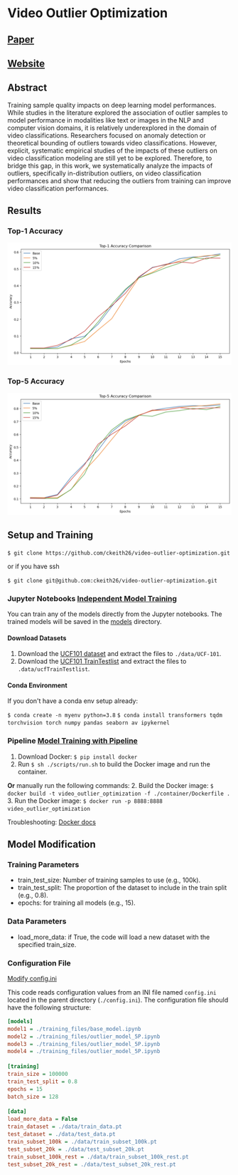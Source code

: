 # Video Outlier Optimization

## [Paper](https://openreview.net/forum?id=05KyVpROQB)
## [Website](https://video-outlier-optimization-web.onrender.com/)

## Abstract

Training sample quality impacts on deep learning model performances. While studies in the literature explored the association of outlier samples to model performance in modalities like text or images in the NLP and computer vision domains, it is relatively underexplored in the domain of video classifications. Researchers focused on anomaly detection or theoretical bounding of outliers towards video classifications. However, explicit, systematic empirical studies of the impacts of these outliers on video classification modeling are still yet to be explored. Therefore, to bridge this gap, in this work, we systematically analyze the impacts of outliers, specifically in-distribution outliers, on video classification performances and show that reducing the outliers from training can improve video classification performances.

## Results
### Top-1 Accuracy
![Top-1 Accuracy](./results/top_1_results.png)
### Top-5 Accuracy
![Top-5 Accuracy](./results/top_5_results.png)

## Setup and Training

`$ git clone https://github.com/ckeith26/video-outlier-optimization.git`

or if you have ssh

`$ git clone git@github.com:ckeith26/video-outlier-optimization.git`

### Jupyter Notebooks [Independent Model Training](./training_files/)

You can train any of the models directly from the Jupyter notebooks. The trained models will be saved in the [models](./models/) directory.

#### Download Datasets

1. Download the [UCF101 dataset](https://www.crcv.ucf.edu/datasets/human-actions/ucf101/UCF101.rar) and extract the files to `./data/UCF-101`.
2. Download the [UCF101 TrainTestlist](https://www.crcv.ucf.edu/wp-content/uploads/2019/03/UCF101TrainTestSplits-RecognitionTask.zip) and extract the files to `.data/ucfTrainTestlist`.

#### Conda Environment
If you don't have a conda env setup already:

`$ conda create -n myenv python=3.8`
`$ conda install transformers tqdm torchvision torch numpy pandas seaborn av ipykernel`

### Pipeline [Model Training with Pipeline](./scripts/setup.py)

1. Download Docker: `$ pip install docker`
2. Run `$ sh ./scripts/run.sh` to build the Docker image and run the container.

**Or** manually run the following commands:
2. Build the Docker image: `$ docker build -t video_outlier_optimization -f ./container/Dockerfile .`
3. Run the Docker image: `$ docker run -p 8888:8888 video_outlier_optimization`

Troubleshooting: [Docker docs](https://docs.docker.com/get-docker/)

## Model Modification

### Training Parameters
- train_test_size: Number of training samples to use (e.g., 100k).
- train_test_split: The proportion of the dataset to include in the train split (e.g., 0.8).
- epochs: for training all models (e.g., 15).

### Data Parameters
- load_more_data: if True, the code will load a new dataset with the specified train_size.

### Configuration File 

[Modify config.ini](config.ini)

This code reads configuration values from an INI file named `config.ini` located in the parent directory (`./config.ini`). The configuration file should have the following structure:

```ini
[models]
model1 = ./training_files/base_model.ipynb
model2 = ./training_files/outlier_model_5P.ipynb
model3 = ./training_files/outlier_model_5P.ipynb
model4 = ./training_files/outlier_model_5P.ipynb

[training]
train_size = 100000
train_test_split = 0.8
epochs = 15
batch_size = 128

[data]
load_more_data = False
train_dataset = ./data/train_data.pt
test_dataset = ./data/test_data.pt
train_subset_100k = ./data/train_subset_100k.pt
test_subset_20k = ./data/test_subset_20k.pt
train_subset_100k_rest = ./data/train_subset_100k_rest.pt
test_subset_20k_rest = ./data/test_subset_20k_rest.pt
```
